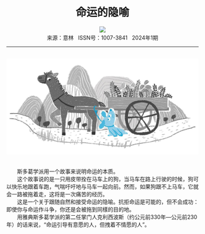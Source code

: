 # <center>命运的隐喻</center>

<div align=center><img src="https://raw.githubusercontent.com/leaguecn/magazines/main/img_authors/%d7%f7%d5%df%a3%ba%a3%db%c3%c0%a3%dd%b4%f3%ce%c0%a1%a4%b7%c6%b5%c2%c0%d5.jpg"></div>

<center>来源：意林   ISSN号：1007-3841   2024年1期</center>

* * *

<br>![](https://raw.githubusercontent.com/leaguecn/magazines/main/img/yili20240161-1-l.jpg)

  
<br>　　斯多葛学派用一个故事来说明命运的本质。  
　　这个故事说的是一只用皮带拴在马车上的狗，当马车在路上行驶的时候，狗可以快乐地跟着车跑，气喘吁吁地与马车一起向前。然而，如果狗跟不上马车，它就会一路被拖着走，这将是一次痛苦的经历。  
　　这是一个关于跟随自然和接受命运的隐喻。抗拒命运是可能的，但不会成功：即使你与命运作斗争，你还是会被拖到同樣的目的地。  
　　用雅典斯多葛学派的第二任掌门人克利西波斯（约公元前330年—公元前230年）的话来说，“命运引导有意愿的人，但拽着不情愿的人”。
